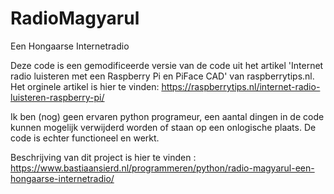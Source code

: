 # RadioMagyarul
Een Hongaarse Internetradio

Deze code is een gemodificeerde versie van de code uit het artikel 'Internet radio luisteren met een Raspberry Pi en PiFace CAD' van raspberrytips.nl. Het orginele artikel is hier te vinden: https://raspberrytips.nl/internet-radio-luisteren-raspberry-pi/

Ik ben (nog) geen ervaren python programeur, een aantal dingen in de code kunnen mogelijk verwijderd worden of staan op een onlogische plaats. De code is echter functioneel en werkt.

Beschrijving van dit project is hier te vinden : https://www.bastiaansierd.nl/programmeren/python/radio-magyarul-een-hongaarse-internetradio/
